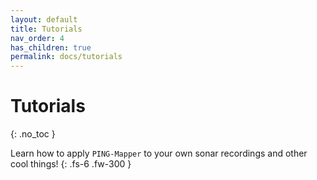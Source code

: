 ```yaml
---
layout: default
title: Tutorials
nav_order: 4
has_children: true
permalink: docs/tutorials
---
```


# Tutorials
{: .no_toc }

Learn how to apply `PING-Mapper` to your own sonar recordings and other cool things!
{: .fs-6 .fw-300 }
